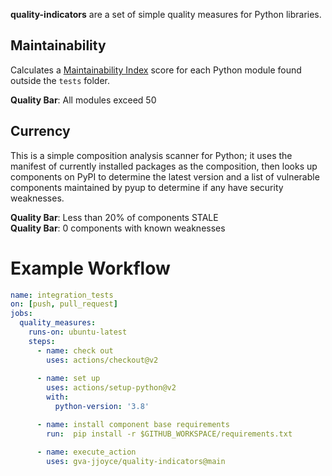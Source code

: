 **quality-indicators** are a set of simple quality measures for Python libraries.

## Maintainability

Calculates a [Maintainability Index](https://radon.readthedocs.io/en/latest/intro.html) score for each Python module found outside the `tests` folder.

**Quality Bar**: All modules exceed 50

## Currency

This is a simple composition analysis scanner for Python; it uses the manifest of currently installed packages as the composition, then looks up components on PyPI to determine the latest version and a list of vulnerable components maintained by pyup to determine if any have security weaknesses. 

**Quality Bar**: Less than 20% of components STALE  
**Quality Bar**: 0 components with known weaknesses


# Example Workflow
~~~yaml
name: integration_tests
on: [push, pull_request]
jobs:
  quality_measures:
    runs-on: ubuntu-latest
    steps:
      - name: check out
        uses: actions/checkout@v2
  
      - name: set up
        uses: actions/setup-python@v2
        with:
          python-version: '3.8' 

      - name: install component base requirements
        run:  pip install -r $GITHUB_WORKSPACE/requirements.txt

      - name: execute_action
        uses: gva-jjoyce/quality-indicators@main
~~~